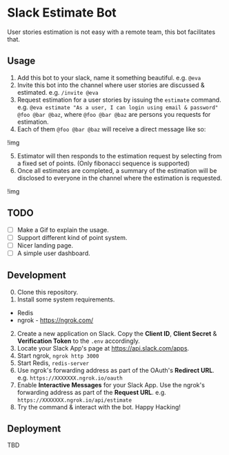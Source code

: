 # Slack Estimate Bot

User stories estimation is not easy with a remote team, this bot facilitates that.

## Usage

1. Add this bot to your slack, name it something beautiful. e.g. `@eva`
2. Invite this bot into the channel where user stories are discussed & estimated. e.g. `/invite @eva`
3. Request estimation for a user stories by issuing the `estimate` command. e.g. `@eva estimate "As a user, I can login using email & password" @foo @bar @baz`, where `@foo @bar @baz` are persons you requests for estimation.
4. Each of them `@foo @bar @baz` will receive a direct message like so:

  !img

5. Estimator will then responds to the estimation request by selecting from a fixed set of points. (Only fibonacci sequence is supported)
6. Once all estimates are completed, a summary of the estimation will be disclosed to everyone in the channel where the estimation is requested.

  !img

## TODO

* [ ] Make a Gif to explain the usage.
* [ ] Support different kind of point system.
* [ ] Nicer landing page.
* [ ] A simple user dashboard.

## Development

0. Clone this repository.
1. Install some system requirements.
  * Redis
  * ngrok - https://ngrok.com/
2. Create a new application on Slack. Copy the **Client ID**, **Client Secret** & **Verification Token** to the `.env` accordingly.
3. Locate your Slack App's page at https://api.slack.com/apps.
4. Start ngrok, `ngrok http 3000`
5. Start Redis, `redis-server`
6. Use ngrok's forwarding address as part of the OAuth's **Redirect URL**. e.g. `https://XXXXXXX.ngrok.io/oauth`
7. Enable **Interactive Messages** for your Slack App. Use the ngrok's forwarding address as part of the **Request URL**. e.g. `https://XXXXXXX.ngrok.io/api/estimate`
8. Try the command & interact with the bot. Happy Hacking!

## Deployment

TBD
